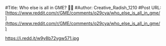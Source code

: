#Title: Who else is all in GME? 🚀🌚
#Author: Creative_Radish_1210
#Post URL: [https://www.reddit.com/r/GME/comments/o29cya/who_else_is_all_in_gme/](https://www.reddit.com/r/GME/comments/o29cya/who_else_is_all_in_gme/)


https://i.redd.it/w9y8b72ygw571.jpg